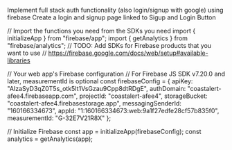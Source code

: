 Implement full stack auth functionality (also login/signup with google) using firebase
Create a login and signup page linked to Sigup and Login Button


// Import the functions you need from the SDKs you need
import { initializeApp } from "firebase/app";
import { getAnalytics } from "firebase/analytics";
// TODO: Add SDKs for Firebase products that you want to use
// https://firebase.google.com/docs/web/setup#available-libraries

// Your web app's Firebase configuration
// For Firebase JS SDK v7.20.0 and later, measurementId is optional
const firebaseConfig = {
  apiKey: "AIzaSyD3qZ0T5s_otk5It1VsGzau9Cpp8dtRDgE",
  authDomain: "coastalert-afee4.firebaseapp.com",
  projectId: "coastalert-afee4",
  storageBucket: "coastalert-afee4.firebasestorage.app",
  messagingSenderId: "160166334673",
  appId: "1:160166334673:web:9a1f27edfe28cf57b835f0",
  measurementId: "G-32E7V21R8X"
};

// Initialize Firebase
const app = initializeApp(firebaseConfig);
const analytics = getAnalytics(app);
